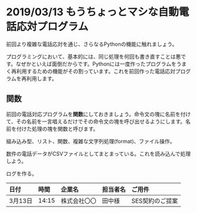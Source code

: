 # 2019/03/13 もうちょっとマシな自動電話応対プログラム

前回より複雑な電話応対を通じ、さらなるPythonの機能に触れましょう。

プログラミングにおいて、基本的には、同じ処理を何回も書き直すことは悪です。なぜかといえば面倒だからです。Pythonには一度作ったプログラムをうまく再利用するための機能がその割っています。これを前回作った電話応対プログラムを再利用します。

## 関数

前回の電話対応プログラムを**関数**にしておきましょう。命令文の塊に名前を付けて、その名前を一言唱えるだけでその命令文の塊を呼び出せるようにします。名前を付けた処理の塊を関数と呼びます。



組み込み型、リスト、関数、複雑な文字列処理(format)、ファイル操作。

数件の電話データがCSVファイルとしてまとまっている。これを読み込んで処理しよう。

ログを作る。

|日付|時間|企業名|担当者名|ご用件|
|:--|:--|:--|:--|:--|
|3月13日|14:15|株式会社〇〇|田中様|SES契約のご提案|

